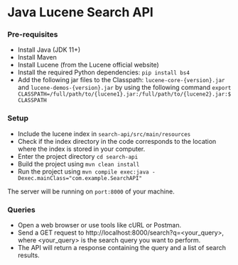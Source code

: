 # Java Lucene Search API

### Pre-requisites
- Install Java (JDK 11+)
- Install Maven
- Install Lucene (from the Lucene official website)
- Install the required Python dependencies: `pip install bs4`
- Add the following jar files to the Classpath: `lucene-core-{version}.jar` and `lucene-demos-{version}.jar` by using the following command `export CLASSPATH=/full/path/to/{lucene1}.jar:/full/path/to/{lucene2}.jar:$CLASSPATH`

### Setup
- Include the lucene index in `search-api/src/main/resources`
- Check if the index directory in the code corresponds to the location where the index is stored in your computer.
- Enter the project directory `cd search-api`
- Build the project using `mvn clean install`
- Run the project using `mvn compile exec:java -Dexec.mainClass="com.example.SearchAPI"`

The server will be running on `port:8000` of your machine. 

### Queries

- Open a web browser or use tools like cURL or Postman.
- Send a GET request to http://localhost:8000/search?q=<your_query>, where <your_query> is the search query you want to perform.
- The API will return a response containing the query and a list of search results.

